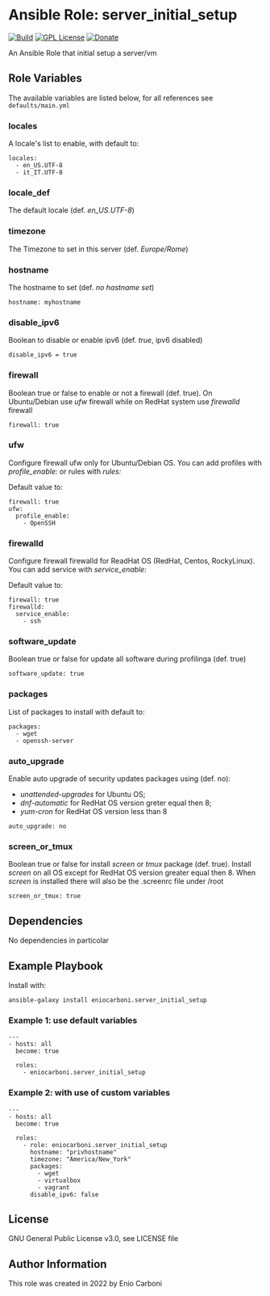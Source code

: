 # Ansible Role: server_initial_setup
[![Build](https://github.com/eniocarboni/server_initial_setup/actions/workflows/ci.yml/badge.svg?branch=main)](https://github.com/eniocarboni/server_initial_setup/actions/workflows/ci.yml) [![GPL License](https://img.shields.io/badge/license-GPL-blue.svg)](https://www.gnu.org/licenses/) [![Donate](https://img.shields.io/badge/Donate-PayPal-green.svg)](https://www.paypal.me/EnioCarboni)

An Ansible Role that initial setup a server/vm

## Role Variables

The available variables are listed below, for all references see `defaults/main.yml`

### locales

A locale's list to enable, with default to:
```
locales:
  - en_US.UTF-8
  - it_IT.UTF-8
```

### locale_def

The default locale (def. *en_US.UTF-8*)

### timezone

The Timezone to set in this server (def. *Europe/Rome*)

### hostname

The hostname to set (def. *no hastname set*)

```
hostname: myhostname
```

### disable_ipv6

Boolean to disable or enable ipv6 (def. *true*, ipv6 disabled)

```
disable_ipv6 = true
```

### firewall

Boolean true or false to enable or not a firewall (def. true).
On Ubuntu/Debian use *ufw* firewall while on RedHat system use *firewalld* firewall

```
firewall: true
```

### ufw

Configure firewall ufw only for Ubuntu/Debian OS.
You can add profiles with *profile_enable:* or rules with *rules:*

Default value to:

```
firewall: true
ufw:
  profile_enable:
    - OpenSSH
```

### firewalld

Configure firewall firewalld for ReadHat OS (RedHat, Centos, RockyLinux).
You can add service with *service_enable:*

Default value to:

```
firewall: true
firewalld:
  service_enable:
    - ssh
```

### software_update

Boolean true or false for update all software during profilinga (def. true)

```
software_update: true
```

### packages

List of packages to install with default to:

```
packages:
  - wget
  - openssh-server
```

### auto_upgrade

Enable auto upgrade of security updates packages using (def. no):
* *unattended-upgrades* for Ubuntu OS;
* *dnf-automatic* for RedHat OS version greter equal then 8;
* *yum-cron* for RedHat OS version less than 8

```
auto_upgrade: no
```

### screen_or_tmux

Boolean true or false for install *screen* or *tmux* package (def. true).
Install *screen* on all OS except for RedHat OS version greater equal then 8.
When *screen* is installed there will also be the .screenrc file under /root

```
screen_or_tmux: true
```

## Dependencies

No dependencies in particolar

## Example Playbook

Install with:

```
ansible-galaxy install eniocarboni.server_initial_setup
```

### Example 1: use default variables

```
---
- hosts: all
  become: true

  roles:
    - eniocarboni.server_initial_setup
```

### Example 2: with use of custom variables

```
---
- hosts: all
  become: true

  roles:
    - role: eniocarboni.server_initial_setup
      hostname: "privhostname"
      timezone: "America/New_York"
      packages:
        - wget
        - virtualbox
        - vagrant
      disable_ipv6: false
```

License
-------

GNU General Public License v3.0, see LICENSE file 

Author Information
------------------

This role was created in 2022 by Enio Carboni
